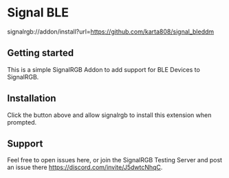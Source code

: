 # Signal BLE

signalrgb://addon/install?url=https://github.com/karta808/signal_bleddm

## Getting started
This is a simple SignalRGB Addon to add support for BLE Devices to SignalRGB.

## Installation
Click the button above and allow signalrgb to install this extension when prompted.

## Support
Feel free to open issues here, or join the SignalRGB Testing Server and post an issue there https://discord.com/invite/J5dwtcNhqC.
